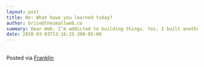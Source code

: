 ```yaml
---  
layout: post  
title: Re: What have you learned today?  
author: brice@thesmallweb.co  
summary: Dear Web, I’m addicted to building things. Yes, I built another ap...  
date: 2020-03-03T13:16:25.390-05:00  
---
```


<br />Posted via <a href="https://franklinpostal.com">Franklin</a>